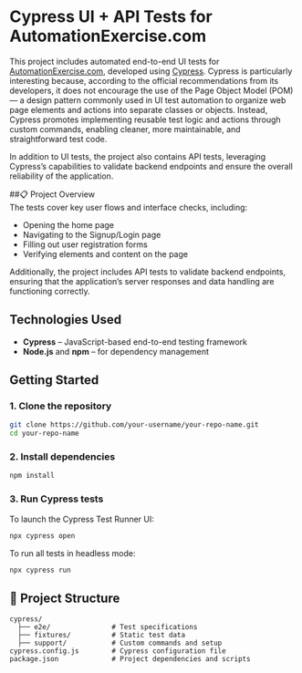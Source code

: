 # Cypress UI + API Tests for AutomationExercise.com

This project includes automated end-to-end UI tests for [AutomationExercise.com](https://automationexercise.com), developed using [Cypress](https://www.cypress.io/). Cypress is particularly interesting because, according to the official recommendations from its developers, it does not encourage the use of the Page Object Model (POM) — a design pattern commonly used in UI test automation to organize web page elements and actions into separate classes or objects. Instead, Cypress promotes implementing reusable test logic and actions through custom commands, enabling cleaner, more maintainable, and straightforward test code.

In addition to UI tests, the project also contains API tests, leveraging Cypress’s capabilities to validate backend endpoints and ensure the overall reliability of the application.


##📋 Project Overview  
The tests cover key user flows and interface checks, including:

- Opening the home page  
- Navigating to the Signup/Login page  
- Filling out user registration forms  
- Verifying elements and content on the page  

Additionally, the project includes API tests to validate backend endpoints, ensuring that the application’s server responses and data handling are functioning correctly.

## Technologies Used

- **Cypress** – JavaScript-based end-to-end testing framework  
- **Node.js** and **npm** – for dependency management  

## Getting Started

### 1. Clone the repository

```bash
git clone https://github.com/your-username/your-repo-name.git
cd your-repo-name
````

### 2. Install dependencies

```bash
npm install
```

### 3. Run Cypress tests

To launch the Cypress Test Runner UI:

```bash
npx cypress open
```

To run all tests in headless mode:

```bash
npx cypress run
```

## 📂 Project Structure

```
cypress/
  ├── e2e/               # Test specifications
  ├── fixtures/          # Static test data
  ├── support/           # Custom commands and setup
cypress.config.js        # Cypress configuration file
package.json             # Project dependencies and scripts
```
